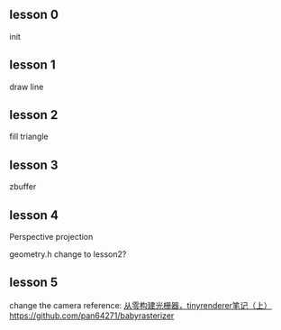 <!--
 * @Author: Alien
 * @Date: 2023-03-08 11:12:23
 * @LastEditors: Alien
 * @LastEditTime: 2023-03-09 17:36:17
-->

## lesson 0

init 

## lesson 1
draw line

## lesson 2

fill triangle

## lesson 3 
zbuffer

## lesson 4
Perspective projection

geometry.h change to lesson2?

## lesson 5
change the camera
reference:
[从零构建光栅器，tinyrenderer笔记（上）](https://zhuanlan.zhihu.com/p/399056546)
https://github.com/pan64271/babyrasterizer

